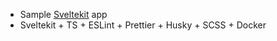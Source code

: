 - Sample [Sveltekit](https://kit.svelte.dev) app
- Sveltekit + TS + ESLint + Prettier + Husky + SCSS + Docker
